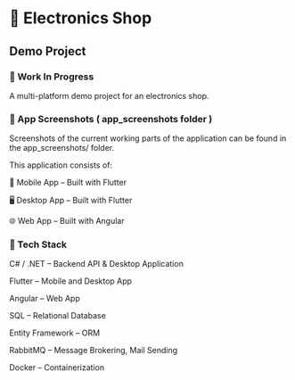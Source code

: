 # 🛒 Electronics Shop #
## Demo Project ##
### 🚧 Work In Progress ### 
A multi-platform demo project for an electronics shop.

### 📸 App Screenshots ( app_screenshots folder ) ###
Screenshots of the current working parts of the application can be found in the app_screenshots/ folder.

This application consists of:

📱 Mobile App – Built with Flutter

🖥️ Desktop App – Built with Flutter

🌐 Web App – Built with Angular

### 🧰 Tech Stack ###
C# / .NET – Backend API & Desktop Application

Flutter – Mobile and Desktop App

Angular – Web App

SQL – Relational Database

Entity Framework – ORM

RabbitMQ – Message Brokering, Mail Sending

Docker – Containerization


